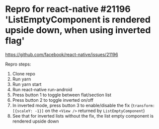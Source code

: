# Repro for react-native \#21196 'ListEmptyComponent is rendered upside down, when using inverted flag'

https://github.com/facebook/react-native/issues/21196

Repro steps:

1. Clone repo
2. Run yarn
3. Run yarn start
4. Run react-native run-android
5. Press button 1 to toggle between flat/section list
6. Press button 2 to toggle inverted on/off
7. In inverted mode, press button 3 to enable/disable the fix (`transform: [{scaleY: -1}]` on the `<View />` returned by `ListEmptyComponent`)
8. See that for inverted lists without the fix, the list empty component is rendered upside down
